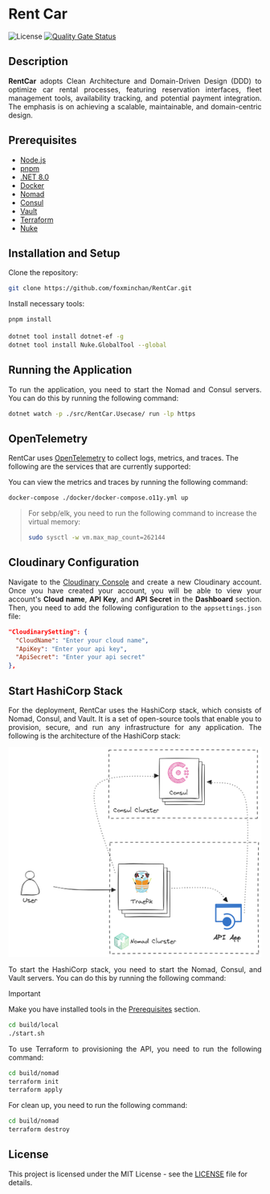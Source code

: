# Rent Car

![License](https://img.shields.io/github/license/foxminchan/RentCar?label=License)
[![Quality Gate Status](https://sonarcloud.io/api/project_badges/measure?project=foxminchan_RentCar&metric=alert_status)](https://sonarcloud.io/summary/new_code?id=foxminchan_RentCar)

## Description

<p align="justify">
<b>RentCar</b> adopts Clean Architecture and Domain-Driven Design (DDD) to optimize car rental processes, featuring reservation interfaces, fleet management tools, availability tracking, and potential payment integration. The emphasis is on achieving a scalable, maintainable, and domain-centric design.
</p>

## Prerequisites

- [Node.js](https://nodejs.org/en/)
- [pnpm](https://pnpm.io/)
- [.NET 8.0](https://dotnet.microsoft.com/download/dotnet/8.0)
- [Docker](https://www.docker.com/)
- [Nomad](https://www.nomadproject.io/)
- [Consul](https://www.consul.io/)
- [Vault](https://www.vaultproject.io/)
- [Terraform](https://www.terraform.io/)
- [Nuke](https://nuke.build/)

## Installation and Setup

Clone the repository:

```bash
git clone https://github.com/foxminchan/RentCar.git
```

Install necessary tools:

```bash
pnpm install

dotnet tool install dotnet-ef -g
dotnet tool install Nuke.GlobalTool --global
```

## Running the Application

<p align="justify">
To run the application, you need to start the Nomad and Consul servers. You can do this by running the following command:
</p>

```bash
dotnet watch -p ./src/RentCar.Usecase/ run -lp https
```

## OpenTelemetry

RentCar uses [OpenTelemetry](https://opentelemetry.io/) to collect logs, metrics, and traces. The following are the services that are currently supported:

You can view the metrics and traces by running the following command:

```bash
docker-compose ./docker/docker-compose.o11y.yml up
```

> For sebp/elk, you need to run the following command to increase the virtual memory:
>
> ```bash
> sudo sysctl -w vm.max_map_count=262144
> ```

## Cloudinary Configuration

<p align="justify">
Navigate to the <a href="https://cloudinary.com/console">Cloudinary Console</a> and create a new Cloudinary account. Once you have created your account, you will be able to view your account's <b>Cloud name</b>, <b>API Key</b>, and <b>API Secret</b> in the <b>Dashboard</b> section. Then, you need to add the following configuration to the <code>appsettings.json</code> file:
</p>

```json
"CloudinarySetting": {
  "CloudName": "Enter your cloud name",
  "ApiKey": "Enter your api key",
  "ApiSecret": "Enter your api secret"
},
```

## Start HashiCorp Stack

<p align="justify">
For the deployment, RentCar uses the HashiCorp stack, which consists of Nomad, Consul, and Vault. It is a set of open-source tools that enable you to provision, secure, and run any infrastructure for any application. The following is the architecture of the HashiCorp stack:
</p>

![Hashicorp](./assets/hashicorp.png)

<p align="justify">
To start the HashiCorp stack, you need to start the Nomad, Consul, and Vault servers. You can do this by running the following command:
</p>

> [!IMPORTANT]
>
> Make you have installed tools in the [Prerequisites](#prerequisites) section.

```bash
cd build/local
./start.sh
```

<p align="justify">
To use Terraform to provisioning the API, you need to run the following command:
</p>

```bash
cd build/nomad
terraform init
terraform apply
```

<p align="justify">
For clean up, you need to run the following command:
</p>

```bash
cd build/nomad
terraform destroy
```

## License

This project is licensed under the MIT License - see the [LICENSE](LICENSE) file for details.

